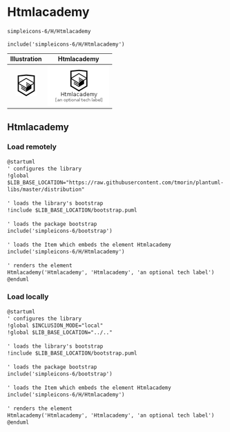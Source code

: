 # Htmlacademy


```text
simpleicons-6/H/Htmlacademy
```

```text
include('simpleicons-6/H/Htmlacademy')
```



| Illustration | Htmlacademy |
| :---: | :---: |
| ![illustration for Illustration](../../simpleicons-6/H/Htmlacademy.png) | ![illustration for Htmlacademy](../../simpleicons-6/H/Htmlacademy.Local.png) |




## Htmlacademy

### Load remotely
```plantuml
@startuml
' configures the library
!global $LIB_BASE_LOCATION="https://raw.githubusercontent.com/tmorin/plantuml-libs/master/distribution"

' loads the library's bootstrap
!include $LIB_BASE_LOCATION/bootstrap.puml

' loads the package bootstrap
include('simpleicons-6/bootstrap')

' loads the Item which embeds the element Htmlacademy
include('simpleicons-6/H/Htmlacademy')

' renders the element
Htmlacademy('Htmlacademy', 'Htmlacademy', 'an optional tech label')
@enduml
```

### Load locally
```plantuml
@startuml
' configures the library
!global $INCLUSION_MODE="local"
!global $LIB_BASE_LOCATION="../.."

' loads the library's bootstrap
!include $LIB_BASE_LOCATION/bootstrap.puml

' loads the package bootstrap
include('simpleicons-6/bootstrap')

' loads the Item which embeds the element Htmlacademy
include('simpleicons-6/H/Htmlacademy')

' renders the element
Htmlacademy('Htmlacademy', 'Htmlacademy', 'an optional tech label')
@enduml
```

